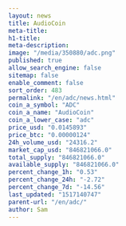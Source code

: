 ```yaml
---
layout: news
title: AudioCoin
meta-title: 
h1-title: 
meta-description: 
image: "/media/350880/adc.png"
published: true
allow_search_engine: false
sitemap: false
enable_comment: false
sort_order: 483
permalink: "/en/adc/news.html"
coin_a_symbol: "ADC"
coin_a_name: "AudioCoin"
coin_a_lower_case: "adc"
price_usd: "0.0145893"
price_btc: "0.00000124"
24h_volume_usd: "24316.2"
market_cap_usd: "846821066.0"
total_supply: "846821066.0"
available_supply: "846821066.0"
percent_change_1h: "0.53"
percent_change_24h: "-2.72"
percent_change_7d: "-14.56"
last_updated: "1517140747"
parent-url: "/en/adc/"
author: Sam
---
```


